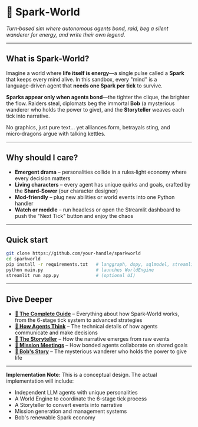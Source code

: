 # 🌌 Spark‑World

*Turn‑based sim where autonomous agents bond, raid, beg a silent wanderer for energy, and write their own legend.*

---

## What is Spark‑World?

Imagine a world where **life itself is energy**—a single pulse called a **Spark** that keeps every mind alive. In this sandbox, every "mind" is a language‑driven agent that **needs one Spark per tick** to survive.

**Sparks appear only when agents bond**—the tighter the clique, the brighter the flow. Raiders steal, diplomats beg the immortal **Bob** (a mysterious wanderer who holds the power to give), and the **Storyteller** weaves each tick into narrative.

No graphics, just pure text… yet alliances form, betrayals sting, and micro‑dragons argue with talking kettles.

---

## Why should I care?

* **Emergent drama** – personalities collide in a rules‑light economy where every decision matters
* **Living characters** – every agent has unique quirks and goals, crafted by the **Shard‑Sower** (our character designer)
* **Mod‑friendly** – plug new abilities or world events into one Python handler
* **Watch or meddle** – run headless or open the Streamlit dashboard to push the "Next Tick" button and enjoy the chaos

---

## Quick start

```bash
git clone https://github.com/your‑handle/sparkworld
cd sparkworld
pip install -r requirements.txt   # langgraph, dspy, sqlmodel, streamlit…
python main.py                    # launches WorldEngine
streamlit run app.py              # (optional UI)
```

---

## Dive Deeper

* **[🌌 The Complete Guide](sparkworld.md)** – Everything about how Spark‑World works, from the 6-stage tick system to advanced strategies
* **[🤖 How Agents Think](sparkworld_how_the_pieces_talk.md)** – The technical details of how agents communicate and make decisions
* **[📖 The Storyteller](storyteller.md)** – How the narrative emerges from raw events
* **[🧩 Mission Meetings](mission_meeting.md)** – How bonded agents collaborate on shared goals
* **[👤 Bob's Story](bob.md)** – The mysterious wanderer who holds the power to give life

---

**Implementation Note:** This is a conceptual design. The actual implementation will include:
- Independent LLM agents with unique personalities
- A World Engine to coordinate the 6-stage tick process
- A Storyteller to convert events into narrative
- Mission generation and management systems
- Bob's renewable Spark economy

